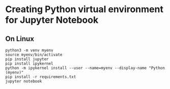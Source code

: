 # Creating Python virtual environment for Jupyter Notebook

## On Linux 

```
python3 -m venv myenv
source myenv/bin/activate
pip install jupyter
pip install ipykernel
python -m ipykernel install --user --name=myenv --display-name "Python (myenv)"
pip install -r requirements.txt
jupyter notebook
```
